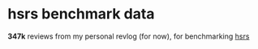 # hsrs benchmark data

**347k** reviews from my personal revlog (for now), for benchmarking [hsrs](https://github.com/satchelspencer/hsrs)
